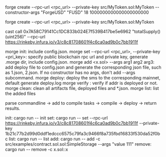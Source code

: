forge create --rpc-url <rpc_url> --private-key <xxx> src/MyToken.sol:MyToken --constructor-args "ForgeUSD" "FUSD" 18 1000000000000000000000 

forge create --rpc-url <rpc_url> --private-key <xxx> src/MyToken.sol:MyToken

cast call 0x7A58C79141Cc1DC833b024E7f539B417be5e6962 "totalSupply()(uint256)" --rpc-url https://rinkeby.infura.io/v3/c8c81708601f4c6ca0ad9b0c7bb1911f

<!-- https://book.getfoundry.sh/cast/index.html#how-to-use-cast
https://book.getfoundry.sh/forge/deploying.html -->


morge init: include config.json.
morge set --rpc-url <rpc_url>, --private-key <pri_key>: specify public blockchain rpc url and private key, generate .morge dir, include config.json.
morge add <x.sol> --args arg1 arg2 arg3: add deploy file to config.json and generate the corresponding json file, such as 1.json, 2.json. If no constructor has no args, don't add --args subcommand. 
morge deploy: deploy the sms to the corresponding mainnet, default generate deploy.log
morge verify <addr>: verify if addr is deployed or not.
morge clean: clean all artifacts file, deployed files and *.json.
morge list: list the added files
<!-- morge update net=<new net>: update to new blockchain. -->


parse commandline -> add to compile tasks -> compile -> deploy -> return results.

<!-- passed -->
init: cargo run -- init
set: cargo run -- set --rpc-url https://rinkeby.infura.io/v3/c8c81708601f4c6ca0ad9b0c7bb1911f --private-key 1b21c77b2d99d0ddf1edccc6575c79fa3c9466f8a735fbd16833f530da52f0bc
list: cargo run -- list
add: cargo run -- add -c src/examples/contract.sol.sol:SimpleStorage --args "value 111"
remove: cargo run -- remove -c x.sol::x
